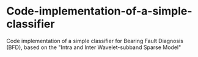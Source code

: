 # Code-implementation-of-a-simple-classifier
Code implementation of a simple classifier for Bearing Fault Diagnosis (BFD), based on the "Intra and Inter Wavelet-subband Sparse Model"
